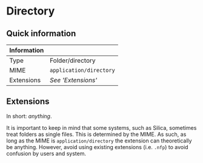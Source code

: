 # Directory

## Quick information

| Information |                           |
| ----------- | ------------------------- |
| Type        | Folder/directory          |
| MIME        | `application/directory`   |
| Extensions  | *See 'Extensions'*        |

## Extensions

In short: *anything*.

It is important to keep in mind that some systems, such as Silica, sometimes treat folders as single files. This is determined by the MIME. As such, as long as the MIME is `application/directory` the extension can theoretically be anything. However, avoid using existing extensions (i.e. `.nfp`) to avoid confusion by users and system.